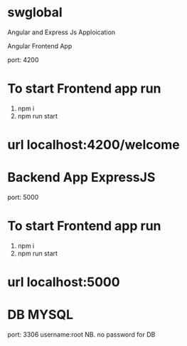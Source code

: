 # swglobal


Angular and Express Js Apploication



Angular Frontend App

port: 4200
# To start Frontend app run
1. npm i
2. npm run start

# url localhost:4200/welcome


# Backend App ExpressJS
port: 5000
# To start Frontend app run
1. npm i
2. npm run start
# url localhost:5000

# DB MYSQL
port: 3306
username:root
NB. no password for DB